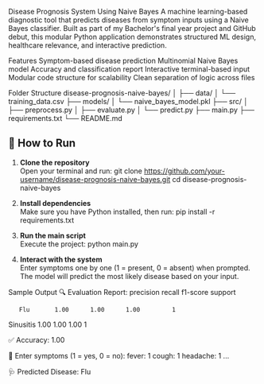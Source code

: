 Disease Prognosis System Using Naive Bayes
A machine learning-based diagnostic tool that predicts diseases from symptom inputs using a Naive Bayes classifier. Built as part of my Bachelor's final year project and GitHub debut, this modular Python application demonstrates structured ML design, healthcare relevance, and interactive prediction.

 Features
Symptom-based disease prediction
Multinomial Naive Bayes model
Accuracy and classification report
Interactive terminal-based input
Modular code structure for scalability
Clean separation of logic across files

Folder Structure
disease-prognosis-naive-bayes/
│
├── data/
│   └── training_data.csv
├── models/
│   └── naive_bayes_model.pkl
├── src/
│   ├── preprocess.py
│   ├── evaluate.py
│   └── predict.py
├── main.py
├── requirements.txt
└── README.md

## 🚀 How to Run

1. **Clone the repository**  
   Open your terminal and run:
git clone https://github.com/your-username/disease-prognosis-naive-bayes.git cd disease-prognosis-naive-bayes

2. **Install dependencies**  
Make sure you have Python installed, then run:
pip install -r requirements.txt

3. **Run the main script**  
Execute the project:
python main.py

4. **Interact with the system**  
Enter symptoms one by one (1 = present, 0 = absent) when prompted.  
The model will predict the most likely disease based on your input.

Sample Output
🔍 Evaluation Report:
              precision    recall  f1-score   support

       Flu       1.00      1.00      1.00         1
  Sinusitis       1.00      1.00      1.00         1

✅ Accuracy: 1.00

🧪 Enter symptoms (1 = yes, 0 = no):
fever: 1
cough: 1
headache: 1
...

🩺 Predicted Disease: Flu






